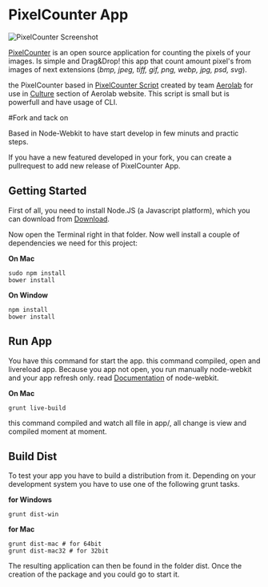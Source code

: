 # PixelCounter App

![PixelCounter Screenshot](http://aerolab.github.io/pixelcounterapp/images/github-card.png)


[PixelCounter](https://aerolab.github.io/pixelcounterapp) is an open source application for counting the pixels of your images. Is simple and Drag&Drop! this app that count amount pixel's from images of next extensions (*bmp, jpeg, tiff, gif, png, webp, jpg, psd, svg*). 

the PixelCounter based in [PixelCounter Script](https://github.com/Aerolab/pixelcounter) created by team [Aerolab](https://github.com/Aerolab/) for use in [Culture](http://aerolab.co/culture) section of Aerolab website. This script is small but is powerfull and have usage of CLI.

#Fork and tack on 

Based in Node-Webkit to have start develop in few minuts and practic steps.

If you have a new featured developed in your fork, you can create a pullrequest to add new release of PixelCounter App.


## Getting Started 

First of all, you need to install Node.JS (a Javascript platform), which you can download from [Download](http://nodejs.org/download/).

Now open the Terminal right in that folder. Now well install a couple of dependencies we need for this project:

**On Mac**
```
sudo npm install 
bower install 
```

**On Window**
```
npm install 
bower install 
```

## Run App

You have this command for start the app. this command compiled, open and livereload app. Because you app not open, you run manually node-webkit and your app refresh only. read [Documentation](https://github.com/nwjs/nw.js/wiki/How-to-run-apps) of node-webkit.

**On Mac**
```
grunt live-build
```
this command compiled and watch all file in app/, all change is view and compiled moment at moment.


## Build Dist


To test your app you have to build a distribution from it. Depending on your development system you have to use one of the following grunt tasks.

**for Windows**
```
grunt dist-win
```
**for Mac**
```
grunt dist-mac # for 64bit
grunt dist-mac32 # for 32bit
```
The resulting application can then be found in the folder dist.
Once the creation of the package and you could go to start it.
